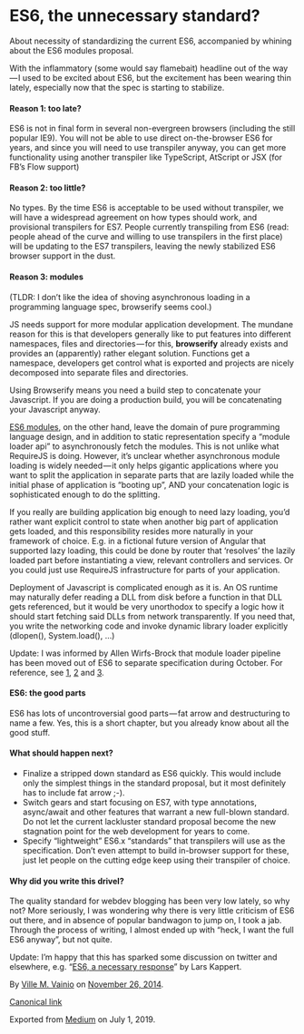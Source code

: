 # ES6, the unnecessary standard?

About necessity of standardizing the current ES6, accompanied by whining about the ES6 modules proposal.

With the inflammatory (some would say flamebait) headline out of the way — I used to be excited about ES6, but the excitement has been wearing thin lately, especially now that the spec is starting to stabilize.

#### **Reason 1: too late?**

ES6 is not in final form in several non-evergreen browsers (including the still popular IE9). You will not be able to use direct on-the-browser ES6 for years, and since you will need to use transpiler anyway, you can get more functionality using another transpiler like TypeScript, AtScript or JSX (for FB’s Flow support)

#### **Reason 2: too little?**

No types. By the time ES6 is acceptable to be used without transpiler, we will have a widespread agreement on how types should work, and provisional transpilers for ES7. People currently transpiling from ES6 (read: people ahead of the curve and willing to use transpilers in the first place) will be updating to the ES7 transpilers, leaving the newly stabilized ES6 browser support in the dust.

#### **Reason 3: modules**

(TLDR: I don’t like the idea of shoving asynchronous loading in a programming language spec, browserify seems cool.)

JS needs support for more modular application development. The mundane reason for this is that developers generally like to put features into different namespaces, files and directories — for this, **browserify** already exists and provides an (apparently) rather elegant solution. Functions get a namespace, developers get control what is exported and projects are nicely decomposed into separate files and directories.

Using Browserify means you need a build step to concatenate your Javascript. If you are doing a production build, you will be concatenating your Javascript anyway.

[ES6 modules](http://www.2ality.com/2014/09/es6-modules-final.html), on the other hand, leave the domain of pure programming language design, and in addition to static representation specify a “module loader api” to asynchronously fetch the modules. This is not unlike what RequireJS is doing. However, it’s unclear whether asynchronous module loading is widely needed — it only helps gigantic applications where you want to split the application in separate parts that are lazily loaded while the initial phase of application is “booting up”, AND your concatenation logic is sophisticated enough to do the splitting.

If you really are building application big enough to need lazy loading, you’d rather want explicit control to state when another big part of application gets loaded, and this responsibility resides more naturally in your framework of choice. E.g. in a fictional future version of Angular that supported lazy loading, this could be done by router that ‘resolves’ the lazily loaded part before instantiating a view, relevant controllers and services. Or you could just use RequireJS infrastructure for parts of your application.

Deployment of Javascript is complicated enough as it is. An OS runtime may naturally defer reading a DLL from disk before a function in that DLL gets referenced, but it would be very unorthodox to specify a logic how it should start fetching said DLLs from network transparently. If you need that, you write the networking code and invoke dynamic library loader explicitly (dlopen(), System.load(), …)

Update: I was informed by Allen Wirfs-Brock that module loader pipeline has been moved out of ES6 to separate specification during October. For reference, see [1](https://github.com/tc39/tc39-notes/blob/master/es6/2014-09/sept-25.md#loader-pipeline), [2](https://github.com/tc39/tc39-notes/blob/master/es6/2014-11/nov-18.md) and [3](http://wiki.ecmascript.org/doku.php?id=harmony:specification_drafts#october_14_2014_draft_rev_28).

#### **ES6: the good parts**

ES6 has lots of uncontroversial good parts — fat arrow and destructuring to name a few. Yes, this is a short chapter, but you already know about all the good stuff.

#### **What should happen next?**

*   Finalize a stripped down standard as ES6 quickly. This would include only the simplest things in the standard proposal, but it most definitely has to include fat arrow ;-).
*   Switch gears and start focusing on ES7, with type annotations, async/await and other features that warrant a new full-blown standard. Do not let the current lackluster standard proposal become the new stagnation point for the web development for years to come.
*   Specify “lightweight” ES6.x “standards” that transpilers will use as the specification. Don’t even attempt to build in-browser support for these, just let people on the cutting edge keep using their transpiler of choice.

#### Why did you write this drivel?

The quality standard for webdev blogging has been very low lately, so why not? More seriously, I was wondering why there is very little criticism of ES6 out there, and in absence of popular bandwagon to jump on, I took a jab. Through the process of writing, I almost ended up with “heck, I want the full ES6 anyway”, but not quite.

Update: I’m happy that this has sparked some discussion on twitter and elsewhere, e.g. “[ES6, a necessary response](https://medium.com/@webprolific/es6-a-necessary-response-3eafbdfed919)” by Lars Kappert.

By [Ville M. Vainio](https://medium.com/@vivainio) on [November 26, 2014](https://medium.com/p/7158b8c344a0).

[Canonical link](https://medium.com/@vivainio/es6-the-unnecessary-standard-7158b8c344a0)

Exported from [Medium](https://medium.com) on July 1, 2019.